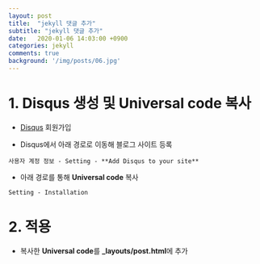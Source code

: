 ```yaml
---
layout: post
title:  "jekyll 댓글 추가"
subtitle: "jekyll 댓글 추가"
date:   2020-01-06 14:03:00 +0900
categories: jekyll
comments: true
background: '/img/posts/06.jpg'
---
```


# 1. Disqus 생성 및 Universal code 복사

- [Disqus](https://disqus.com/) 회원가입

- Disqus에서 아래 경로로 이동해 블로그 사이트 등록
```
사용자 계정 정보 - Setting - **Add Disqus to your site**
```

- 아래 경로를 통해 **Universal code** 복사
```
Setting - Installation
```

# 2. 적용

- 복사한 **Universal code**를 **_layouts/post.html**에 추가